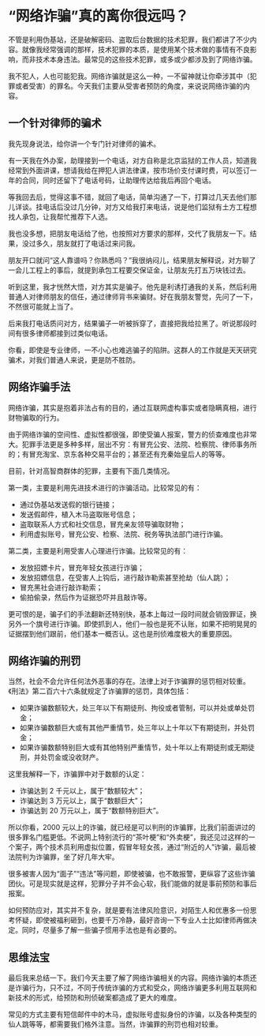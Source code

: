 

# “网络诈骗”真的离你很远吗？

不管是利用伪基站，还是破解密码、盗取后台数据的技术犯罪，我们都讲了不少内容。就像我经常强调的那样，技术犯罪的本质，是使用某个技术做的事情有不良影响，而非技术本身违法。最常见的这些技术犯罪，或多或少都涉及到了网络诈骗。

我不犯人，人也可能犯我。网络诈骗就是这么一种，一不留神就让你牵涉其中（犯罪或者受害）的罪名。今天我们主要从受害者预防的角度，来说说网络诈骗的内容。

## 一个针对律师的骗术

我先现身说法，给你讲一个专门针对律师的骗术。

有一天我在外办案，助理接到一个电话，对方自称是北京监狱的工作人员，知道我经常到外面讲课，想请我给在押犯人讲法律课，按市场价支付课时费，可以签订一年的合同，同时还留下了电话号码，让助理传达给我后再回个电话。

等我回去后，觉得这事不错，就回了电话，简单沟通了一下，打算过几天去他们那儿详谈。挂电话后没过几分钟，对方又给我打来电话，说是他们监狱有土方工程想找人承包，让我帮忙推荐下人选。

我也没多想，把朋友电话给了他，也按照对方要求的那样，交代了我朋友一下。结果，没过多久，朋友就打了电话过来问我。

朋友开口就问“这人靠谱吗？你熟悉吗？”我很纳闷儿，结果朋友解释说，对方聊了一会儿工程上的事后，就提到承包工程要交保证金，让朋友先打五万块钱过去。

听到这里，我才恍然大悟，对方其实是骗子。他先是利诱打通我的关系，然后利用普通人对律师朋友的信任，通过律师背书来骗财。好在我朋友警觉，先问了一下，不然很可能就上当了。

后来我打电话质问对方，结果骗子一听被拆穿了，直接把我给拉黑了。听说那段时间有很多律师都接到过类似电话。

你看，即使是专业律师，一不小心也难逃骗子的陷阱。这群人的工作就是天天研究骗术，对我们普通人来说，更是防不胜防。

## 网络诈骗手法

网络诈骗，其实是抱着非法占有的目的，通过互联网虚构事实或者隐瞒真相，进行财物骗取的行为。

由于网络诈骗的空间性、虚拟性都很强，即使受骗人报案，警方的侦查难度也非常大。犯罪手法更是多种多样，层出不穷：有冒充公安、法院、检察院、律师事务所的；有冒充淘宝、京东各种交易平台的；甚至还有充秦始皇后人的等等。

目前，针对高智商群体的犯罪，主要有下面几类情况。

第一类，主要是利用先进技术进行的诈骗活动。比较常见的有：

- 通过伪基站发送假的银行链接；
- 发送假邮件，植入木马盗取账号信息；
- 盗取联系人方式和社交信息，冒充亲友领导骗取财物；
- 利用虚拟账号，冒充公安、检察、法院、税务等执法部门进行诈骗。

第二类，主要是利用受害人心理进行诈骗。比较常见的有：

- 发放招嫖卡片，冒充年轻女孩进行诈骗；
- 发放招嫖信息，在受害人上钩后，进行敲诈勒索甚至抢劫（仙人跳）；
- 冒充黑社会进行敲诈勒索；
- 偷拍偷录，然后作为证据恐吓并且敲诈等。

更可恨的是，骗子们的手法翻新还特别快，基本上每过一段时间就会销毁罪证，换另外一个旗号进行诈骗。即使抓到人，他们一般也是死不认账，如果不把明晃晃的证据摆到他们跟前，他们基本一概否认。这也是刑侦难度极大的重要原因。

## 网络诈骗的刑罚

当然，社会不会允许任何法外恶事的存在。法律上对于诈骗罪的惩罚相对较重。《刑法》第二百六十六条就规定了诈骗罪的惩罚，具体包括：

- 如果诈骗数额较大，处三年以下有期徒刑、拘役或者管制，可以并处或单处罚金；
- 如果诈骗数额巨大或有其他严重情节，处三年以上十年以下有期徒刑，并处罚金；
- 如果诈骗数额特别巨大或有其他特别严重情节，处十年以上有期徒刑或无期徒刑，并处罚金或没收财产。

这里我解释一下，诈骗罪中对于数额的认定：

- 诈骗达到 2 千元以上，属于“数额较大”；
- 诈骗达到 3 万元以上，属于“数额巨大”；
- 诈骗达到 20 万元以上，属于“数额特别巨大”。

所以你看，2000 元以上的诈骗，就已经是可以判刑的诈骗罪，比我们前面讲过的很多罪名门槛更低。不说网上特别流行的“茶叶梗”和“外卖梗”，我还见过这样的一个案子，两个技术员利用虚拟位置，假冒年轻女孩，通过“附近的人”诈骗，最后被法院判为诈骗罪，坐了好几年大牢。

很多被害人因为“面子”“违法”等问题，即使被骗，也不敢报警，更纵容了这些诈骗团伙。可是现实就是这样，犯罪分子并不会心软，我们能做的就是事前预防和事后报案。

如何预防应对，其实并不复杂，就是要有法律风险意识，对陌生人和优惠多一份思考怀疑，即使被福利砸到，也要千万冷静，最好咨询一下专业人士比如律师再做决定。同时，尽量多了解一些骗子惯用手法也是有必要的。

## 思维法宝

最后我来总结一下。我们今天主要了解了网络诈骗相关的内容。网络诈骗的本质还是诈骗行为，只不过，不同于传统诈骗的方式和受众，网络诈骗更多利用互联网和新技术的形式，给预防和刑侦破案都造成了更大的难度。

常见的方式主要有短信邮件中的木马，虚拟账号虚拟身份的诈骗，以及各种类型的仙人跳等等，都需要我们格外注意。当然，诈骗罪的刑罚也相对较重。












































































































































































































































